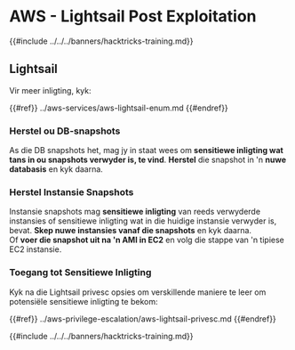 # AWS - Lightsail Post Exploitation

{{#include ../../../banners/hacktricks-training.md}}

## Lightsail

Vir meer inligting, kyk:

{{#ref}}
../aws-services/aws-lightsail-enum.md
{{#endref}}

### Herstel ou DB-snapshots

As die DB snapshots het, mag jy in staat wees om **sensitiewe inligting wat tans in ou snapshots verwyder is, te vind**. **Herstel** die snapshot in 'n **nuwe databasis** en kyk daarna.

### Herstel Instansie Snapshots

Instansie snapshots mag **sensitiewe inligting** van reeds verwyderde instansies of sensitiewe inligting wat in die huidige instansie verwyder is, bevat. **Skep nuwe instansies vanaf die snapshots** en kyk daarna.\
Of **voer die snapshot uit na 'n AMI in EC2** en volg die stappe van 'n tipiese EC2 instansie.

### Toegang tot Sensitiewe Inligting

Kyk na die Lightsail privesc opsies om verskillende maniere te leer om potensiële sensitiewe inligting te bekom:

{{#ref}}
../aws-privilege-escalation/aws-lightsail-privesc.md
{{#endref}}

{{#include ../../../banners/hacktricks-training.md}}
